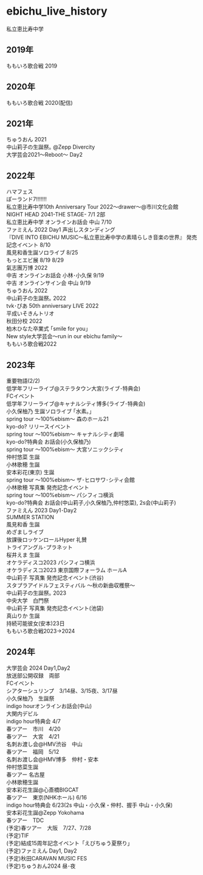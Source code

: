 # ebichu_live_history
私立恵比寿中学  
## 2019年
ももいろ歌合戦 2019  
## 2020年
ももいろ歌合戦 2020(配信)  
## 2021年
ちゅうおん 2021  
中山莉子の生誕祭｡ @Zepp Divercity  
大学芸会2021～Reboot～ Day2  
## 2022年
ハマフェス  
ぽーランド7!!!!!!!  
私立恵比寿中学10th Anniversary Tour 2022～drawer～@市川文化会館  
NIGHT HEAD 2041-THE STAGE- 7/1 2部  
私立恵比寿中学 オンラインお話会 中山 7/10    
ファミえん 2022 Day1 声出しスタンディング   
『DIVE INTO EBICHU MUSIC～私立恵比寿中学の素晴らしき音楽の世界』 発売記念イベント 8/10   
風見和香生誕ソロライブ 8/25  
もっとエビ展  8/19 8/29  
氣志團万博 2022  
中吉 オンラインお話会 小林･小久保 9/19  
中吉 オンラインサイン会 中山 9/19  
ちゅうおん 2022  
中山莉子の生誕祭｡ 2022  
tvk･ぴあ 50th anniversary LIVE 2022  
平成いそきんトリオ  
秋田分校 2022   
柏木ひなた卒業式 ｢smile for you｣  
New style大学芸会～run in our ebichu family～  
ももいろ歌合戦2022  
## 2023年
重要物語(2/2)  
低学年フリーライブ@ステラタウン大宮(ライブ･特典会)  
FCイベント  
低学年フリーライブ@キャナルシティ博多(ライブ･特典会)  
小久保柚乃 生誕ソロライブ ｢水素｡｣  
spring tour 〜100%ebism〜 森のホール21  
kyo-do? リリースイベント  
spring tour 〜100%ebism〜 キャナルシティ劇場  
kyo-do?特典会 お話会(小久保柚乃)  
spring tour 〜100%ebism〜 大宮ソニックシティ  
仲村悠菜 生誕  
小林歌穂 生誕  
安本彩花(東京) 生誕  
spring tour ～100%ebism～ ザ･ヒロサワ･シティ会館  
小林歌穂 写真集 発売記念イベント  
spring tour 〜100%ebism〜 パシフィコ横浜  
kyo-do?特典会 お話会(中山莉子,小久保柚乃,仲村悠菜), 2s会(中山莉子)  
ファミえん 2023 Day1･Day2  
SUMMER STATION  
風見和香 生誕  
めざましライブ    
放課後ロッケンロールHyper 礼賛  
トライアングル･プラネット  
桜井えま 生誕  
オケラディスコ2023 パシフィコ横浜  
オケラディスコ2023 東京国際フォーラム ホールA  
中山莉子 写真集 発売記念イベント(渋谷)  
スタプラアイドルフェスティバル ～秋の新曲収穫祭～  
中山莉子の生誕祭｡ 2023    
中央大学　白門祭  
中山莉子 写真集 発売記念イベント(池袋)  
真山りか 生誕  
持続可能彼女(安本)23日  
ももいろ歌合戦2023→2024  


## 2024年  
大学芸会 2024 Day1,Day2  
放送部公開収録　両部  
FCイベント  
シアターシュリンプ　3/14昼、3/15夜、3/17昼  
小久保柚乃　生誕祭  
indigo hourオンラインお話会(中山)  
大関内デビル  
indigo hour特典会 4/7  
春ツアー　市川　4/20  
春ツアー　大宮　4/21  
名刺お渡し会@HMV渋谷　中山  
春ツアー　福岡　5/12  
名刺お渡し会@HMV博多　仲村・安本  
仲村悠菜生誕  
春ツアー 名古屋  
小林歌穂生誕  
安本彩花生誕@心斎橋BIGCAT   
春ツアー　東京(NHKホール) 6/16  
indigo hour特典会 6/23(2s 中山・小久保・仲村、握手 中山・小久保)  
安本彩花生誕@Zepp Yokohama   
春ツアー　TDC  
(予定)春ツアー　大阪　7/27、7/28  
(予定)TIF  
(予定)結成15周年記念イベント「えびちゅう夏祭り」  
(予定)ファミえん Day1, Day2  
(予定)秋田CARAVAN MUSIC FES  
(予定)ちゅうおん2024 昼･夜  






